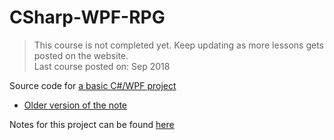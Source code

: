 # CSharp-WPF-RPG
>This course is not completed yet. Keep updating as more lessons gets posted on the website.  
>Last course posted on: Sep 2018  

Source code for [a basic C#/WPF project](http://scottlilly.com/build-a-cwpf-rpg/)
  * [Older version of the note](https://scottlilly.com/learn-c-by-building-a-simple-rpg-index/)  
  
Notes for this project can be found [here](https://docs.google.com/document/d/1RgJ3ABKPzAVcx7fH3oYxvioPzmoO3VWCYVW8Vx8rp-I/edit?usp=sharing)  
